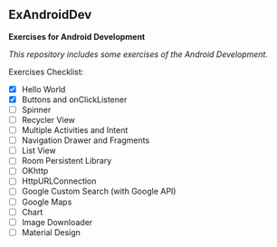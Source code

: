 ## ExAndroidDev
**Exercises for Android Development**

*This repository includes some exercises of the Android Development.*

Exercises Checklist:
- [x] Hello World
- [x] Buttons and onClickListener
- [ ] Spinner
- [ ] Recycler View
- [ ] Multiple Activities and Intent
- [ ] Navigation Drawer and Fragments
- [ ] List View
- [ ] Room Persistent Library
- [ ] OKhttp
- [ ] HttpURLConnection
- [ ] Google Custom Search (with Google API)
- [ ] Google Maps
- [ ] Chart
- [ ] Image Downloader
- [ ] Material Design
